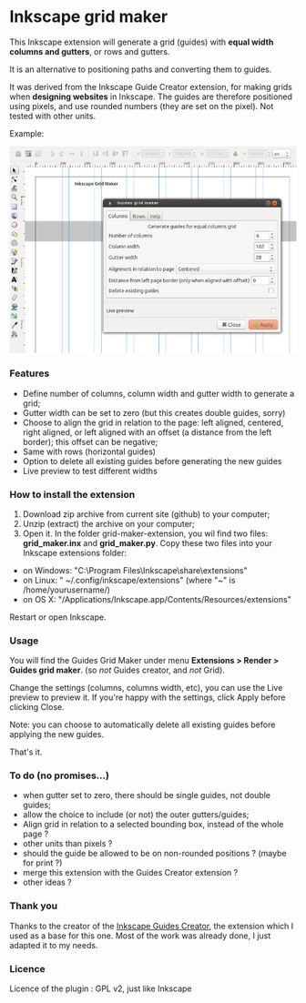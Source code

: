 Inkscape grid maker
===================

This Inkscape extension will generate a grid (guides) with **equal width columns and gutters**, or rows and gutters.

It is an alternative to positioning paths and converting them to guides.

It was derived from the Inkscape Guide Creator extension, for making grids when **designing websites** in Inkscape. The guides are therefore positioned using pixels, and use rounded numbers (they are set on the pixel). Not tested with other units.

Example:

![grid maker in action](readme-img/inkscape-gridmaker.png)

### Features

- Define number of columns, column width and gutter width to generate a grid;
- Gutter width can be set to zero (but this creates double guides, sorry)
- Choose to align the grid in relation to the page: left aligned, centered, right aligned, or left aligned with an offset (a distance from the left border); this offset can be negative;
- Same with rows (horizontal guides)
- Option to delete all existing guides before generating the new guides
- Live preview to test different widths

### How to install the extension

1. Download zip archive from current site (github) to your computer;
2. Unzip (extract) the archive on your computer;
3. Open it. In the folder grid-maker-extension, you wil find two files: **grid_maker.inx** and **grid_maker.py**. Copy these two files into your Inkscape extensions folder:

- on Windows: "C:\Program Files\Inkscape\share\extensions"
- on Linux: " ~/.config/inkscape/extensions" (where "~" is /home/yourusername/)
- on OS X: "/Applications/Inkscape.app/Contents/Resources/extensions" 

Restart or open Inkscape.

### Usage

You will find the Guides Grid Maker under menu **Extensions > Render > Guides grid maker**. (so *not* Guides creator, and *not* Grid).

Change the settings (columns, columns width, etc), you can use the Live preview to preview it. If you're happy with the settings, click Apply before clicking Close.

Note: you can choose to automatically delete all existing guides before applying the new guides.

That's it.


### To do (no promises...)

- when gutter set to zero, there should be single guides, not double guides;
- allow the choice to include (or not) the outer gutters/guides;
- Align grid in relation to a selected bounding box, instead of the whole page ?
- other units than pixels ?
- should the guide be allowed to be on non-rounded positions ? (maybe for print ?)
- merge this extension with the Guides Creator extension ?
- other ideas ?

### Thank you

Thanks to the creator of the [Inkscape Guides Creator](http://code.google.com/p/inkscape-guides-creator/), the extension which I used as a base for this one. Most of the work was already done, I just adapted it to my needs.

### Licence

Licence of the plugin : GPL v2, just like Inkscape